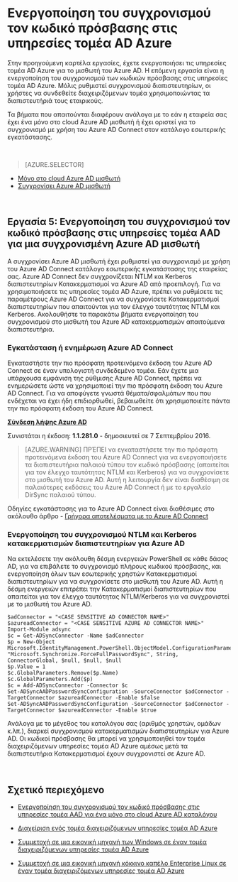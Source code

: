 <properties
    pageTitle="Azure υπηρεσίες τομέα AD: Ενεργοποίηση συγχρονισμό κωδικού πρόσβασης | Microsoft Azure"
    description="Γρήγορα αποτελέσματα με τις υπηρεσίες τομέα Active Directory Azure"
    services="active-directory-ds"
    documentationCenter=""
    authors="mahesh-unnikrishnan"
    manager="stevenpo"
    editor="curtand"/>

<tags
    ms.service="active-directory-ds"
    ms.workload="identity"
    ms.tgt_pltfrm="na"
    ms.devlang="na"
    ms.topic="get-started-article"
    ms.date="09/20/2016"
    ms.author="maheshu"/>

# <a name="enable-password-synchronization-to-azure-ad-domain-services"></a>Ενεργοποίηση του συγχρονισμού τον κωδικό πρόσβασης στις υπηρεσίες τομέα AD Azure
Στην προηγούμενη καρτέλα εργασίες, έχετε ενεργοποιήσει τις υπηρεσίες τομέα AD Azure για το μισθωτή του Azure AD. Η επόμενη εργασία είναι η ενεργοποίηση του συγχρονισμού των κωδικών πρόσβασης στις υπηρεσίες τομέα AD Azure. Μόλις ρυθμιστεί συγχρονισμού διαπιστευτηρίων, οι χρήστες να συνδεθείτε διαχειριζόμενων τομέα χρησιμοποιώντας τα διαπιστευτήριά τους εταιρικούς.

Τα βήματα που απαιτούνται διαφέρουν ανάλογα με το εάν η εταιρεία σας έχει ένα μόνο στο cloud Azure AD μισθωτή ή έχει οριστεί για το συγχρονισμό με χρήση του Azure AD Connect στον κατάλογο εσωτερικής εγκατάστασης.

<br>

> [AZURE.SELECTOR]
- [Μόνο στο cloud Azure AD μισθωτή](active-directory-ds-getting-started-password-sync.md)
- [Συγχρονίσει Azure AD μισθωτή](active-directory-ds-getting-started-password-sync-synced-tenant.md)

<br>


## <a name="task-5-enable-password-synchronization-to-aad-domain-services-for-a-synced-azure-ad-tenant"></a>Εργασία 5: Ενεργοποίηση του συγχρονισμού τον κωδικό πρόσβασης στις υπηρεσίες τομέα AAD για μια συγχρονισμένη Azure AD μισθωτή
A συγχρονίσει Azure AD μισθωτή έχει ρυθμιστεί για συγχρονισμό με χρήση του Azure AD Connect κατάλογο εσωτερικής εγκατάστασης της εταιρείας σας. Azure AD Connect δεν συγχρονίζεται NTLM και Kerberos διαπιστευτηρίων Κατακερματισμοί να Azure AD από προεπιλογή. Για να χρησιμοποιήσετε τις υπηρεσίες τομέα AD Azure, πρέπει να ρυθμίσετε τις παραμέτρους Azure AD Connect για να συγχρονίσετε Κατακερματισμοί διαπιστευτηρίων που απαιτούνται για τον έλεγχο ταυτότητας NTLM και Kerberos. Ακολουθήστε τα παρακάτω βήματα ενεργοποίηση του συγχρονισμού στο μισθωτή του Azure AD κατακερματισμών απαιτούμενα διαπιστευτήρια.


### <a name="install-or-update-azure-ad-connect"></a>Εγκατάσταση ή ενημέρωση Azure AD Connect
Εγκαταστήστε την πιο πρόσφατη προτεινόμενα έκδοση του Azure AD Connect σε έναν υπολογιστή συνδεδεμένο τομέα. Εάν έχετε μια υπάρχουσα εμφάνιση της ρύθμισης Azure AD Connect, πρέπει να ενημερώσετε ώστε να χρησιμοποιεί την πιο πρόσφατη έκδοση του Azure AD Connect. Για να αποφύγετε γνωστά θέματα/σφαλμάτων που που ενδέχεται να έχει ήδη επιδιορθωθεί, βεβαιωθείτε ότι χρησιμοποιείτε πάντα την πιο πρόσφατη έκδοση του Azure AD Connect.

**[Σύνδεση λήψης Azure AD](http://www.microsoft.com/download/details.aspx?id=47594)**

Συνιστάται η έκδοση: **1.1.281.0** - δημοσιευτεί σε 7 Σεπτεμβρίου 2016.

  > [AZURE.WARNING] ΠΡΈΠΕΙ να εγκαταστήσετε την πιο πρόσφατη προτεινόμενα έκδοση του Azure AD Connect για να ενεργοποιήσετε τα διαπιστευτήρια παλαιού τύπου τον κωδικό πρόσβασης (απαιτείται για τον έλεγχο ταυτότητας NTLM και Kerberos) για να συγχρονίσετε στο μισθωτή του Azure AD. Αυτή η λειτουργία δεν είναι διαθέσιμη σε παλαιότερες εκδόσεις του Azure AD Connect ή με το εργαλείο DirSync παλαιού τύπου.

Οδηγίες εγκατάστασης για το Azure AD Connect είναι διαθέσιμες στο ακόλουθο άρθρο - [Γρήγορα αποτελέσματα με το Azure AD Connect](../active-directory/active-directory-aadconnect.md)


### <a name="enable-synchronization-of-ntlm-and-kerberos-credential-hashes-to-azure-ad"></a>Ενεργοποίηση του συγχρονισμού NTLM και Kerberos κατακερματισμών διαπιστευτηρίων για Azure AD
Να εκτελέσετε την ακόλουθη δέσμη ενεργειών PowerShell σε κάθε δάσος AD, για να επιβάλετε το συγχρονισμό πλήρους κωδικού πρόσβασης, και ενεργοποίηση όλων των εσωτερικής χρηστών Κατακερματισμοί διαπιστευτηρίων για να συγχρονίσετε στο μισθωτή του Azure AD. Αυτή η δέσμη ενεργειών επιτρέπει την Κατακερματισμοί διαπιστευτηρίων που απαιτείται για τον έλεγχο ταυτότητας NTLM/Kerberos για να συγχρονιστεί με το μισθωτή του Azure AD.

```
$adConnector = "<CASE SENSITIVE AD CONNECTOR NAME>"  
$azureadConnector = "<CASE SENSITIVE AZURE AD CONNECTOR NAME>"  
Import-Module adsync  
$c = Get-ADSyncConnector -Name $adConnector  
$p = New-Object Microsoft.IdentityManagement.PowerShell.ObjectModel.ConfigurationParameter "Microsoft.Synchronize.ForceFullPasswordSync", String, ConnectorGlobal, $null, $null, $null
$p.Value = 1  
$c.GlobalParameters.Remove($p.Name)  
$c.GlobalParameters.Add($p)  
$c = Add-ADSyncConnector -Connector $c  
Set-ADSyncAADPasswordSyncConfiguration -SourceConnector $adConnector -TargetConnector $azureadConnector -Enable $false   
Set-ADSyncAADPasswordSyncConfiguration -SourceConnector $adConnector -TargetConnector $azureadConnector -Enable $true  
```

Ανάλογα με το μέγεθος του καταλόγου σας (αριθμός χρηστών, ομάδων κ.λπ.), διαρκεί συγχρονισμού κατακερματισμών διαπιστευτηρίων για Azure AD. Οι κωδικοί πρόσβασης θα μπορεί να χρησιμοποιηθεί τον τομέα διαχειριζόμενων υπηρεσίες τομέα AD Azure αμέσως μετά τα διαπιστευτήρια Κατακερματισμοί έχουν συγχρονιστεί σε Azure AD.


<br>

## <a name="related-content"></a>Σχετικό περιεχόμενο

- [Ενεργοποίηση του συγχρονισμού τον κωδικό πρόσβασης στις υπηρεσίες τομέα AAD για ένα μόνο στο cloud Azure AD καταλόγου](active-directory-ds-getting-started-password-sync.md)

- [Διαχείριση ενός τομέα διαχειριζόμενων υπηρεσίες τομέα AD Azure](active-directory-ds-admin-guide-administer-domain.md)

- [Συμμετοχή σε μια εικονική μηχανή των Windows σε έναν τομέα διαχειριζόμενων υπηρεσίες τομέα AD Azure](active-directory-ds-admin-guide-join-windows-vm.md)

- [Συμμετοχή σε μια εικονική μηχανή κόκκινο καπέλο Enterprise Linux σε έναν τομέα διαχειριζόμενων υπηρεσίες τομέα AD Azure](active-directory-ds-admin-guide-join-rhel-linux-vm.md)
